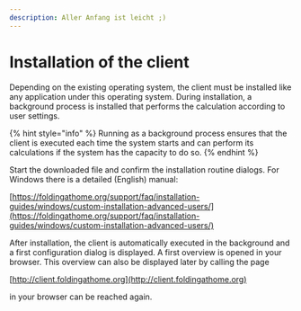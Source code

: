 ```yaml
---
description: Aller Anfang ist leicht ;)
---
```


# Installation of the client

Depending on the existing operating system, the client must be installed like any application under this operating system. During installation, a background process is installed that performs the calculation according to user settings.

{% hint style="info" %}
Running as a background process ensures that the client is executed each time the system starts and can perform its calculations if the system has the capacity to do so.
{% endhint %}

Start the downloaded file and confirm the installation routine dialogs. For Windows there is a detailed \(English\) manual:

[https://foldingathome.org/support/faq/installation-guides/windows/custom-installation-advanced-users/](https://foldingathome.org/support/faq/installation-guides/windows/custom-installation-advanced-users/)

After installation, the client is automatically executed in the background and a first configuration dialog is displayed. A first overview is opened in your browser. This overview can also be displayed later by calling the page

 [http://client.foldingathome.org](http://client.foldingathome.org) 

in your browser can be reached again.




